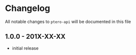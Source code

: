 # Changelog

All notable changes to `ptero-api` will be documented in this file

## 1.0.0 - 201X-XX-XX

- initial release
